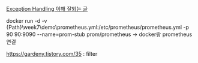[Exception Handling 이해 잘되는 글](https://velog.io/@hanblueblue/Spring-ExceptionHandler)

docker run -d -v {Path}\week7\demo\prometheus.yml:/etc/prometheus/prometheus.yml -p 90
90:9090 --name=prom-stub prom/prometheus
-> docker랑 prometheus 연결

https://gardeny.tistory.com/35 : filter
